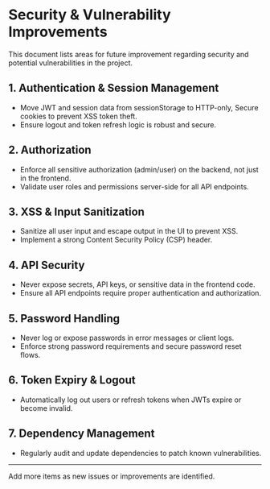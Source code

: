 # Security & Vulnerability Improvements

This document lists areas for future improvement regarding security and potential vulnerabilities in the project.

## 1. Authentication & Session Management
- Move JWT and session data from sessionStorage to HTTP-only, Secure cookies to prevent XSS token theft.
- Ensure logout and token refresh logic is robust and secure.

## 2. Authorization
- Enforce all sensitive authorization (admin/user) on the backend, not just in the frontend.
- Validate user roles and permissions server-side for all API endpoints.

## 3. XSS & Input Sanitization
- Sanitize all user input and escape output in the UI to prevent XSS.
- Implement a strong Content Security Policy (CSP) header.

## 4. API Security
- Never expose secrets, API keys, or sensitive data in the frontend code.
- Ensure all API endpoints require proper authentication and authorization.

## 5. Password Handling
- Never log or expose passwords in error messages or client logs.
- Enforce strong password requirements and secure password reset flows.

## 6. Token Expiry & Logout
- Automatically log out users or refresh tokens when JWTs expire or become invalid.

## 7. Dependency Management
- Regularly audit and update dependencies to patch known vulnerabilities.

---

Add more items as new issues or improvements are identified.
